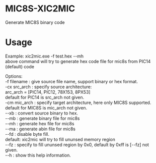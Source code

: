 # MIC8S-XIC2MIC
Generate MIC8S binary code

# Usage
Example: xic2mic.exe -f test.hex --mh  
  above command will try to generate hex code file for mic8s from PIC14 (default) code  

Options:  
  -f filename   : give source file name, support binary or hex format.  
  -cx src_arch  : specify source architecture:  
                  arc_arch = [PIC14, PIC12, 78X153, 8PX53]  
                  default for PIC14 is src_arch not given.  
  -cm mic_arch  : specify target architecture, here only MIC8S supported.  
                  default for MIC8S is mic_arch not given.   
  --xb          : convert source binary to hex.  
  --mb          : generate binary file for mic8s  
  --mh          : generate hex file for mic8s  
  --ma          : generate abin file for mic8s  
  --fd          : disable byte fill.  
                  default: xic2mic will try to fill ununsed memory region  
  --fz          : specify to fill ununsed region by 0x0, default by 0xff is [--fz] not given.  
  --h           : show this help information.  
